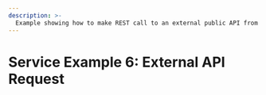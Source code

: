 ```yaml
---
description: >-
  Example showing how to make REST call to an external public API from VM running on a Provider node.
---
```


# Service Example 6: External API Request

